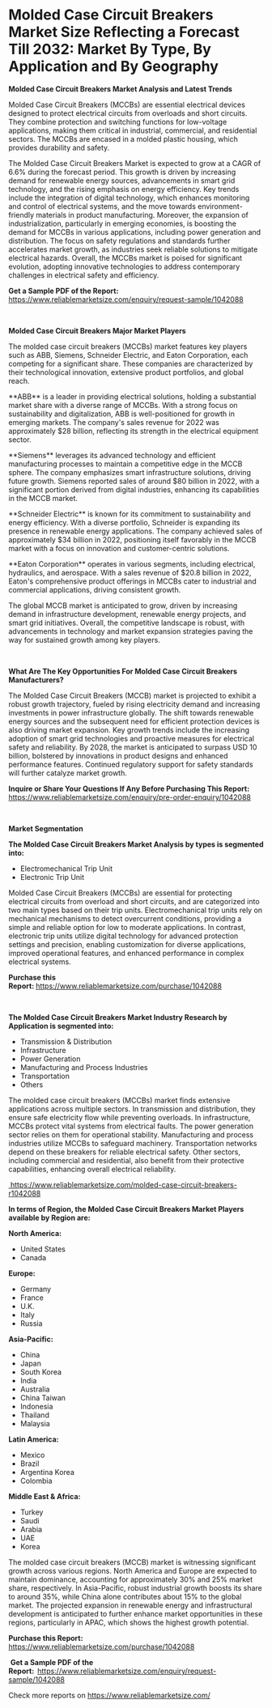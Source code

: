 <p><h1>Molded Case Circuit Breakers Market Size Reflecting a Forecast Till 2032: Market By Type, By Application and By Geography</h1></p><p><strong>Molded Case Circuit Breakers Market Analysis and Latest Trends</strong></p>
<p><p>Molded Case Circuit Breakers (MCCBs) are essential electrical devices designed to protect electrical circuits from overloads and short circuits. They combine protection and switching functions for low-voltage applications, making them critical in industrial, commercial, and residential sectors. The MCCBs are encased in a molded plastic housing, which provides durability and safety.</p><p>The Molded Case Circuit Breakers Market is expected to grow at a CAGR of 6.6% during the forecast period. This growth is driven by increasing demand for renewable energy sources, advancements in smart grid technology, and the rising emphasis on energy efficiency. Key trends include the integration of digital technology, which enhances monitoring and control of electrical systems, and the move towards environment-friendly materials in product manufacturing. Moreover, the expansion of industrialization, particularly in emerging economies, is boosting the demand for MCCBs in various applications, including power generation and distribution. The focus on safety regulations and standards further accelerates market growth, as industries seek reliable solutions to mitigate electrical hazards. Overall, the MCCBs market is poised for significant evolution, adopting innovative technologies to address contemporary challenges in electrical safety and efficiency.</p></p>
<p><strong>Get a Sample PDF of the Report:&nbsp;</strong> <a href="https://www.reliablemarketsize.com/enquiry/request-sample/1042088?utm_campaign=2628&utm_medium=2&utm_source=Github&utm_content=ia&utm_term=11042025&utm_id=molded-case-circuit-breakers">https://www.reliablemarketsize.com/enquiry/request-sample/1042088</a></p>
<p>&nbsp;</p>
<p><strong>Molded Case Circuit Breakers Major Market Players</strong></p>
<p><p>The molded case circuit breakers (MCCBs) market features key players such as ABB, Siemens, Schneider Electric, and Eaton Corporation, each competing for a significant share. These companies are characterized by their technological innovation, extensive product portfolios, and global reach.</p><p>**ABB** is a leader in providing electrical solutions, holding a substantial market share with a diverse range of MCCBs. With a strong focus on sustainability and digitalization, ABB is well-positioned for growth in emerging markets. The company's sales revenue for 2022 was approximately $28 billion, reflecting its strength in the electrical equipment sector.</p><p>**Siemens** leverages its advanced technology and efficient manufacturing processes to maintain a competitive edge in the MCCB sphere. The company emphasizes smart infrastructure solutions, driving future growth. Siemens reported sales of around $80 billion in 2022, with a significant portion derived from digital industries, enhancing its capabilities in the MCCB market.</p><p>**Schneider Electric** is known for its commitment to sustainability and energy efficiency. With a diverse portfolio, Schneider is expanding its presence in renewable energy applications. The company achieved sales of approximately $34 billion in 2022, positioning itself favorably in the MCCB market with a focus on innovation and customer-centric solutions.</p><p>**Eaton Corporation** operates in various segments, including electrical, hydraulics, and aerospace. With a sales revenue of $20.8 billion in 2022, Eaton's comprehensive product offerings in MCCBs cater to industrial and commercial applications, driving consistent growth.</p><p>The global MCCB market is anticipated to grow, driven by increasing demand in infrastructure development, renewable energy projects, and smart grid initiatives. Overall, the competitive landscape is robust, with advancements in technology and market expansion strategies paving the way for sustained growth among key players.</p></p>
<p>&nbsp;</p>
<p><strong>What Are The Key Opportunities For Molded Case Circuit Breakers Manufacturers?</strong></p>
<p><p>The Molded Case Circuit Breakers (MCCB) market is projected to exhibit a robust growth trajectory, fueled by rising electricity demand and increasing investments in power infrastructure globally. The shift towards renewable energy sources and the subsequent need for efficient protection devices is also driving market expansion. Key growth trends include the increasing adoption of smart grid technologies and proactive measures for electrical safety and reliability. By 2028, the market is anticipated to surpass USD 10 billion, bolstered by innovations in product designs and enhanced performance features. Continued regulatory support for safety standards will further catalyze market growth.</p></p>
<p><strong>Inquire or Share Your Questions If Any Before Purchasing This Report:</strong> <a href="https://www.reliablemarketsize.com/enquiry/pre-order-enquiry/1042088?utm_campaign=2628&utm_medium=2&utm_source=Github&utm_content=ia&utm_term=11042025&utm_id=molded-case-circuit-breakers">https://www.reliablemarketsize.com/enquiry/pre-order-enquiry/1042088</a></p>
<p>&nbsp;</p>
<p><strong>Market Segmentation</strong></p>
<p><strong>The Molded Case Circuit Breakers Market Analysis by types is segmented into:</strong></p>
<p><ul><li>Electromechanical Trip Unit</li><li>Electronic Trip Unit</li></ul></p>
<p><p>Molded Case Circuit Breakers (MCCBs) are essential for protecting electrical circuits from overload and short circuits, and are categorized into two main types based on their trip units. Electromechanical trip units rely on mechanical mechanisms to detect overcurrent conditions, providing a simple and reliable option for low to moderate applications. In contrast, electronic trip units utilize digital technology for advanced protection settings and precision, enabling customization for diverse applications, improved operational features, and enhanced performance in complex electrical systems.</p></p>
<p><strong>Purchase this Report:&nbsp;</strong><a href="https://www.reliablemarketsize.com/purchase/1042088?utm_campaign=2628&utm_medium=2&utm_source=Github&utm_content=ia&utm_term=11042025&utm_id=molded-case-circuit-breakers">https://www.reliablemarketsize.com/purchase/1042088</a></p>
<p>&nbsp;</p>
<p><strong>The Molded Case Circuit Breakers Market Industry Research by Application is segmented into:</strong></p>
<p><ul><li>Transmission & Distribution</li><li>Infrastructure</li><li>Power Generation</li><li>Manufacturing and Process Industries</li><li>Transportation</li><li>Others</li></ul></p>
<p><p>The molded case circuit breakers (MCCBs) market finds extensive applications across multiple sectors. In transmission and distribution, they ensure safe electricity flow while preventing overloads. In infrastructure, MCCBs protect vital systems from electrical faults. The power generation sector relies on them for operational stability. Manufacturing and process industries utilize MCCBs to safeguard machinery. Transportation networks depend on these breakers for reliable electrical safety. Other sectors, including commercial and residential, also benefit from their protective capabilities, enhancing overall electrical reliability.</p></p>
<p><a href="https://www.reliablemarketsize.com/molded-case-circuit-breakers-r1042088?utm_campaign=2628&utm_medium=2&utm_source=Github&utm_content=ia&utm_term=11042025&utm_id=molded-case-circuit-breakers">&nbsp;https://www.reliablemarketsize.com/molded-case-circuit-breakers-r1042088</a></p>
<p><strong>In terms of Region, the Molded Case Circuit Breakers Market Players available by Region are:</strong></p>
<p>
    <p> <strong> North America: </strong>
        <ul>
            <li>United States</li>
            <li>Canada</li>
        </ul>
        </p> 
    <p> <strong> Europe: </strong>
        <ul>
            <li>Germany</li>
            <li>France</li>
            <li>U.K.</li>
            <li>Italy</li>
            <li>Russia</li>
        </ul>
        </p> 
    <p> <strong> Asia-Pacific: </strong>
        <ul>
            <li>China</li>
            <li>Japan</li>
            <li>South Korea</li>
            <li>India</li>
            <li>Australia</li>
            <li>China Taiwan</li>
            <li>Indonesia</li>
            <li>Thailand</li>
            <li>Malaysia</li>
        </ul>
        </p> 
    <p> <strong> Latin America: </strong>
        <ul>
            <li>Mexico</li>
            <li>Brazil</li>
            <li>Argentina Korea</li>
            <li>Colombia</li>
        </ul>
        </p> 
    <p> <strong> Middle East & Africa: </strong>
        <ul>
            <li>Turkey</li>
            <li>Saudi</li>
            <li>Arabia</li>
            <li>UAE</li>
            <li>Korea</li>
        </ul>
    </p>
    </p>
<p><p>The molded case circuit breakers (MCCB) market is witnessing significant growth across various regions. North America and Europe are expected to maintain dominance, accounting for approximately 30% and 25% market share, respectively. In Asia-Pacific, robust industrial growth boosts its share to around 35%, while China alone contributes about 15% to the global market. The projected expansion in renewable energy and infrastructural development is anticipated to further enhance market opportunities in these regions, particularly in APAC, which shows the highest growth potential.</p></p>
<p><strong>Purchase this Report: </strong><a href="https://www.reliablemarketsize.com/purchase/1042088?utm_campaign=2628&utm_medium=2&utm_source=Github&utm_content=ia&utm_term=11042025&utm_id=molded-case-circuit-breakers">https://www.reliablemarketsize.com/purchase/1042088</a></p>
<p>&nbsp;<strong>Get a Sample PDF of the Report:&nbsp;&nbsp;</strong><a href="https://www.reliablemarketsize.com/enquiry/request-sample/1042088?utm_campaign=2628&utm_medium=2&utm_source=Github&utm_content=ia&utm_term=11042025&utm_id=molded-case-circuit-breakers">https://www.reliablemarketsize.com/enquiry/request-sample/1042088</a></p>
<p><strong></strong></p>
<p>Check more reports on <a href="https://www.reliablemarketsize.com/?utm_campaign=2628&utm_medium=2&utm_source=Github&utm_content=ia&utm_term=11042025&utm_id=molded-case-circuit-breakers">https://www.reliablemarketsize.com/</a></p>